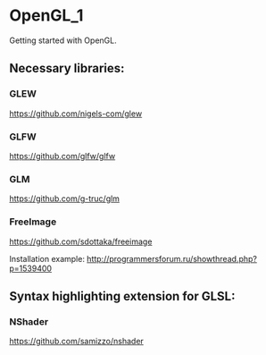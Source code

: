 # OpenGL_1

Getting started with OpenGL.

## Necessary libraries:
### GLEW
https://github.com/nigels-com/glew

### GLFW
https://github.com/glfw/glfw

### GLM
https://github.com/g-truc/glm

### FreeImage
https://github.com/sdottaka/freeimage

Installation example: http://programmersforum.ru/showthread.php?p=1539400

## Syntax highlighting extension for GLSL:
### NShader
https://github.com/samizzo/nshader

